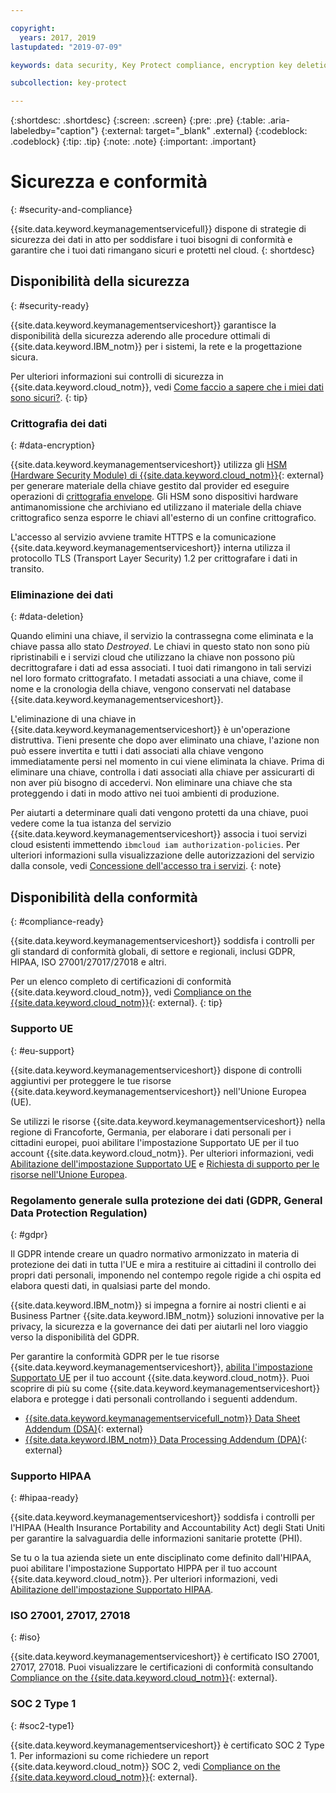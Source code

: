 ```yaml
---

copyright:
  years: 2017, 2019
lastupdated: "2019-07-09"

keywords: data security, Key Protect compliance, encryption key deletion

subcollection: key-protect

---
```


{:shortdesc: .shortdesc}
{:screen: .screen}
{:pre: .pre}
{:table: .aria-labeledby="caption"}
{:external: target="_blank" .external}
{:codeblock: .codeblock}
{:tip: .tip}
{:note: .note}
{:important: .important}

# Sicurezza e conformità
{: #security-and-compliance}

{{site.data.keyword.keymanagementservicefull}} dispone di strategie di sicurezza dei dati in atto per soddisfare i tuoi bisogni di conformità e garantire che i tuoi dati rimangano sicuri e protetti nel cloud.
{: shortdesc}

## Disponibilità della sicurezza
{: #security-ready}

{{site.data.keyword.keymanagementserviceshort}} garantisce la disponibilità della sicurezza aderendo alle procedure ottimali di {{site.data.keyword.IBM_notm}} per i sistemi, la rete e la progettazione sicura. 

Per ulteriori informazioni sui controlli di sicurezza in {{site.data.keyword.cloud_notm}}, vedi [Come faccio a sapere che i miei dati sono sicuri?](/docs/overview?topic=overview-security#security).
{: tip}

### Crittografia dei dati
{: #data-encryption}

{{site.data.keyword.keymanagementserviceshort}} utilizza gli [HSM (Hardware Security Module) di {{site.data.keyword.cloud_notm}}](https://www.ibm.com/cloud/hardware-security-module){: external} per generare materiale della chiave gestito dal provider ed eseguire operazioni di [crittografia envelope](/docs/services/key-protect?topic=key-protect-envelope-encryption). Gli HSM sono dispositivi hardware antimanomissione che archiviano ed utilizzano il materiale della chiave crittografico senza esporre le chiavi all'esterno di un confine crittografico.

L'accesso al servizio avviene tramite HTTPS e la comunicazione {{site.data.keyword.keymanagementserviceshort}} interna utilizza il protocollo TLS (Transport Layer Security) 1.2 per crittografare i dati in transito.

### Eliminazione dei dati
{: #data-deletion}

Quando elimini una chiave, il servizio la contrassegna come eliminata e la chiave passa allo stato _Destroyed_. Le chiavi in questo stato non sono più ripristinabili e i servizi cloud che utilizzano la chiave non possono più decrittografare i dati ad essa associati. I tuoi dati rimangono in tali servizi nel loro formato crittografato. I metadati associati a una chiave, come il nome e la cronologia della chiave, vengono conservati nel database {{site.data.keyword.keymanagementserviceshort}}. 

L'eliminazione di una chiave in {{site.data.keyword.keymanagementserviceshort}} è un'operazione distruttiva. Tieni presente che dopo aver eliminato una chiave, l'azione non può essere invertita e tutti i dati associati alla chiave vengono immediatamente persi nel momento in cui viene eliminata la chiave. Prima di eliminare una chiave, controlla i dati associati alla chiave per assicurarti di non aver più bisogno di accedervi. Non eliminare una chiave che sta proteggendo i dati in modo attivo nei tuoi ambienti di produzione. 

Per aiutarti a determinare quali dati vengono protetti da una chiave, puoi vedere come la tua istanza del servizio {{site.data.keyword.keymanagementserviceshort}} associa i tuoi servizi cloud esistenti immettendo `ibmcloud iam authorization-policies`. Per ulteriori informazioni sulla visualizzazione delle autorizzazioni del servizio dalla console, vedi [Concessione dell'accesso tra i servizi](/docs/iam?topic=iam-serviceauth).
{: note}

## Disponibilità della conformità
{: #compliance-ready}

{{site.data.keyword.keymanagementserviceshort}} soddisfa i controlli per gli standard di conformità globali, di settore e regionali, inclusi GDPR, HIPAA, ISO 27001/27017/27018 e altri. 

Per un elenco completo di certificazioni di conformità {{site.data.keyword.cloud_notm}}, vedi [Compliance on the {{site.data.keyword.cloud_notm}}](https://www.ibm.com/cloud/compliance){: external}.
{: tip}

### Supporto UE
{: #eu-support}

{{site.data.keyword.keymanagementserviceshort}} dispone di controlli aggiuntivi per proteggere le tue risorse {{site.data.keyword.keymanagementserviceshort}} nell'Unione Europea (UE). 

Se utilizzi le risorse {{site.data.keyword.keymanagementserviceshort}} nella regione di Francoforte, Germania, per elaborare i dati personali per i cittadini europei, puoi abilitare l'impostazione Supportato UE per il tuo account {{site.data.keyword.cloud_notm}}. Per ulteriori informazioni, vedi [Abilitazione dell'impostazione Supportato UE](/docs/account?topic=account-eu-hipaa-supported#bill_eusupported) e [Richiesta di supporto per le risorse nell'Unione Europea](/docs/get-support?topic=get-support-getting-customer-support#eusupported).

### Regolamento generale sulla protezione dei dati (GDPR, General Data Protection Regulation)
{: #gdpr}

Il GDPR intende creare un quadro normativo armonizzato in materia di protezione dei dati in tutta l'UE e mira a restituire ai cittadini il controllo dei propri dati personali, imponendo nel contempo regole rigide a chi ospita ed elabora questi dati, in qualsiasi parte del mondo.

{{site.data.keyword.IBM_notm}} si impegna a fornire ai nostri clienti e ai Business Partner {{site.data.keyword.IBM_notm}} soluzioni innovative per la privacy, la sicurezza e la governance dei dati per aiutarli nel loro viaggio verso la disponibilità del GDPR.

Per garantire la conformità GDPR per le tue risorse {{site.data.keyword.keymanagementserviceshort}}, [abilita l'impostazione Supportato UE](/docs/account?topic=account-eu-hipaa-supported#bill_eusupported) per il tuo account {{site.data.keyword.cloud_notm}}. Puoi scoprire di più su come {{site.data.keyword.keymanagementserviceshort}} elabora e protegge i dati personali controllando i seguenti addendum.

- [{{site.data.keyword.keymanagementservicefull_notm}} Data Sheet Addendum (DSA)](https://www.ibm.com/software/reports/compatibility/clarity-reports/report/html/softwareReqsForProduct?deliverableId=180A0EC0658B11E5A8DABB56563AC132){: external}
- [{{site.data.keyword.IBM_notm}} Data Processing Addendum (DPA)](https://www.ibm.com/support/customer/csol/terms/?cat=dpa){: external}

### Supporto HIPAA
{: #hipaa-ready}

{{site.data.keyword.keymanagementserviceshort}} soddisfa i controlli per l'HIPAA (Health Insurance Portability and Accountability Act) degli Stati Uniti per garantire la salvaguardia delle informazioni sanitarie protette (PHI). 

Se tu o la tua azienda siete un ente disciplinato come definito dall'HIPAA, puoi abilitare l'impostazione Supportato HIPPA per il tuo account {{site.data.keyword.cloud_notm}}. Per ulteriori informazioni, vedi [Abilitazione dell'impostazione Supportato HIPAA](/docs/account?topic=account-eu-hipaa-supported#enabling-hipaa).

### ISO 27001, 27017, 27018
{: #iso}

{{site.data.keyword.keymanagementserviceshort}} è certificato ISO 27001, 27017, 27018. Puoi visualizzare le certificazioni di conformità consultando [Compliance on the {{site.data.keyword.cloud_notm}}](https://www.ibm.com/cloud/compliance){: external}. 

### SOC 2 Type 1
{: #soc2-type1}

{{site.data.keyword.keymanagementserviceshort}} è certificato SOC 2 Type 1. Per informazioni su come richiedere un report {{site.data.keyword.cloud_notm}} SOC 2, vedi [Compliance on the {{site.data.keyword.cloud_notm}}](https://www.ibm.com/cloud/compliance){: external}.
